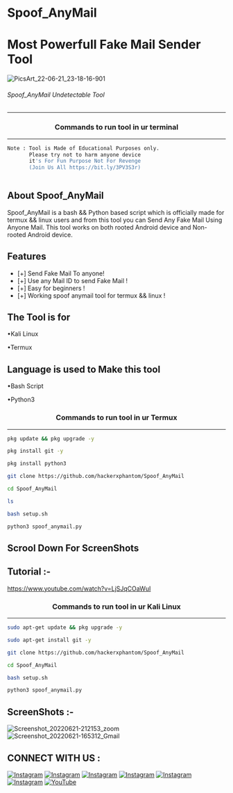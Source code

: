 # Spoof_AnyMail

# Most Powerfull Fake Mail Sender Tool

![PicsArt_22-06-21_23-18-16-901](https://user-images.githubusercontent.com/70594016/174951544-69523be4-ab9f-436f-b91a-f04831bed2be.png)




###### Spoof_AnyMail Undetectable Tool
***

### <p align="center">Commands to run tool in ur terminal
***

```bash
Note : Tool is Made of Educational Purposes only.
       Please try not to harm anyone device 
       it's For Fun Purpose Not For Revenge
       (Join Us All https://bit.ly/3PV3S3r)
       
```
  
## About Spoof_AnyMail
 
Spoof_AnyMail is a bash && Python based script which is officially made for termux && linux users and from this tool you can Send Any Fake Mail Using Anyone Mail. This tool works on both rooted Android device and Non-rooted Android device. 
  
  
  
  
## Features 
* [+] Send Fake Mail To anyone!
* [+] Use any Mail ID to send Fake Mail !
* [+] Easy for beginners !
* [+] Working spoof anymail tool for termux && linux !

## The Tool is for

•Kali Linux

•Termux

## Language is used to Make this tool

•Bash Script
       
•Python3
 
 ### <p align="center">Commands to run tool in ur Termux
***
        
 ```bash
pkg update && pkg upgrade -y
```
```bash
pkg install git -y
```
```bash
pkg install python3
```
```bash
git clone https://github.com/hackerxphantom/Spoof_AnyMail
```
```bash
cd Spoof_AnyMail
```
```bash
ls
```
```bash
bash setup.sh
```
```bash
python3 spoof_anymail.py
```
## Scrool Down For ScreenShots
## Tutorial :-
 https://www.youtube.com/watch?v=LjSJqCOaWuI
### <p align="center">Commands to run tool in ur Kali Linux
***
 ```bash
sudo apt-get update && pkg upgrade -y
```
```bash
sudo apt-get install git -y
```
```bash
git clone https://github.com/hackerxphantom/Spoof_AnyMail
```
```bash
cd Spoof_AnyMail
```
```bash
bash setup.sh
```
```bash
python3 spoof_anymail.py
```

## ScreenShots :- 
  ![Screenshot_20220621-212153_zoom](https://user-images.githubusercontent.com/70594016/174952695-bbd51bb6-0d79-42d5-8291-47363fc17d40.png)
![Screenshot_20220621-165312_Gmail](https://user-images.githubusercontent.com/70594016/174952709-af991b7d-169a-4104-9936-9291c7acaca9.png)


 ## CONNECT WITH US :


[![Instagram](https://img.shields.io/badge/INSTAGRAM-FOLLOW-red?style=for-the-badge&logo=instagram)](hInstagrinstagram.com/hacker.xphantom)
[![Instagram](https://img.shields.io/badge/WEBSITE-VISIT-yellow?style=for-the-badge&logo=blogger)](https://hackerxphantom.blogspot.com)
[![Instagram](https://img.shields.io/badge/FACEBOOK-LIKE-red?style=for-the-badge&logo=facebook)](#)
[![Instagram](https://img.shields.io/badge/TELEGRAM-CHANNEL-red?style=for-the-badge&logo=telegram)](https://t.me/x_PH4N7OM)
[![Instagram](https://img.shields.io/badge/WHATSAPP-JOINGROUP-red?style=for-the-badge&logo=whatsapp)](https://bit.ly/3PV3S3r)
[![Instagram](https://img.shields.io/badge/GITHUB-hackerxphantom-red?style=for-the-badge&logo=github)](https://github.com/hackerxphantom)
<a href="https://youtube.com/channel/UC4zER3G-oY5ChQit_Ag977w"><img title="YouTube" src="https://img.shields.io/badge/YouTube-Hacker X Phantom-red?style=for-the-badge&logo=Youtube"></a>


  
